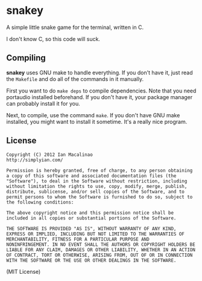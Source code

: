 # snakey
A simple little snake game for the terminal, written in C.

I don't know C, so this code will suck.

## Compiling
**snakey** uses GNU make to handle everything. If you don't have it, just read the `Makefile` and do all of the
commands in it manually.

First you want to do `make deps` to compile dependencies. Note that you need portaudio installed beforehand.
If you don't have it, your package manager can probably install it for you.

Next, to compile, use the command `make`. If you don't have GNU make installed,
you might want to install it sometime. It's a really nice program.

## License

```
Copyright (C) 2012 Ian Macalinao
http://simplyian.com/

Permission is hereby granted, free of charge, to any person obtaining
a copy of this software and associated documentation files (the
"Software"), to deal in the Software without restriction, including
without limitation the rights to use, copy, modify, merge, publish,
distribute, sublicense, and/or sell copies of the Software, and to
permit persons to whom the Software is furnished to do so, subject to
the following conditions:

The above copyright notice and this permission notice shall be
included in all copies or substantial portions of the Software.

THE SOFTWARE IS PROVIDED "AS IS", WITHOUT WARRANTY OF ANY KIND,
EXPRESS OR IMPLIED, INCLUDING BUT NOT LIMITED TO THE WARRANTIES OF
MERCHANTABILITY, FITNESS FOR A PARTICULAR PURPOSE AND
NONINFRINGEMENT. IN NO EVENT SHALL THE AUTHORS OR COPYRIGHT HOLDERS BE
LIABLE FOR ANY CLAIM, DAMAGES OR OTHER LIABILITY, WHETHER IN AN ACTION
OF CONTRACT, TORT OR OTHERWISE, ARISING FROM, OUT OF OR IN CONNECTION
WITH THE SOFTWARE OR THE USE OR OTHER DEALINGS IN THE SOFTWARE.
```

(MIT License)
